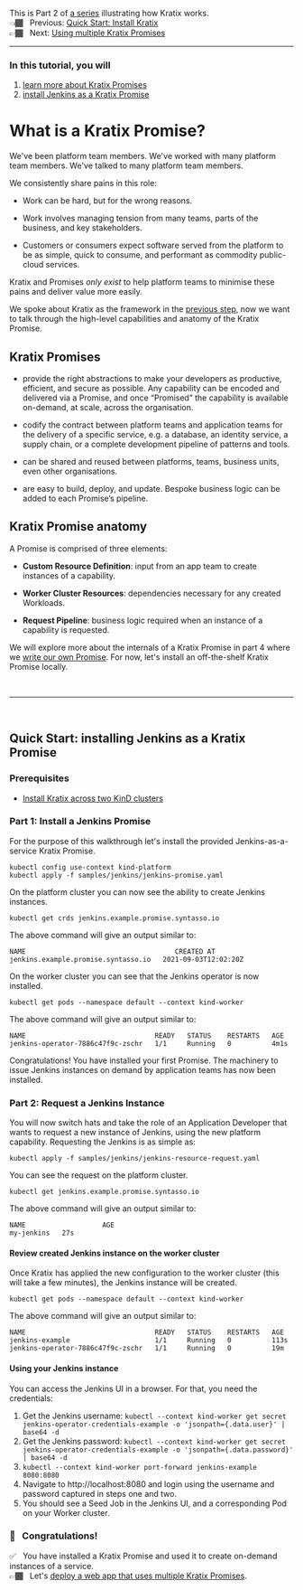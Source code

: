 This is Part 2 of [a series](../README.md) illustrating how Kratix works. <br/>
👈🏾&nbsp;&nbsp; Previous: [Quick Start: Install Kratix](/installing-kratix/) <br/>
👉🏾&nbsp;&nbsp; Next: [Using multiple Kratix Promises](/using-multiple-promises/)

<hr>

### In this tutorial, you will
1. [learn more about Kratix Promises](#promise)
1. [install Jenkins as a Kratix Promise](#install-jenkins)

# <a name="promise"></a> What is a Kratix Promise?

We've been platform team members. We've worked with many platform team members. We've talked to many platform team members. 

We consistently share pains in this role:

* Work can be hard, but for the wrong reasons.

* Work involves managing tension from many teams, parts of the business, and key stakeholders.

* Customers or consumers expect software served from the platform to be as simple, quick to consume, and performant as commodity public-cloud services.

Kratix and Promises _only exist_ to help platform teams to minimise these pains and deliver value more easily. 

We spoke about Kratix as the framework in the [previous step](/installing-kratix/README.md), now we want to talk through the high-level capabilities and anatomy of the Kratix Promise.

## Kratix Promises

* provide the right abstractions to make your developers as productive, efficient, and secure as possible. Any capability can be encoded and delivered via a Promise, and once “Promised” the capability is available on-demand, at scale, across the organisation.

* codify the contract between platform teams and application teams for the delivery of a specific service, e.g. a database, an identity service, a supply chain, or a complete development pipeline of patterns and tools.

* can be shared and reused between platforms, teams, business units, even other organisations.

* are easy to build, deploy, and update. Bespoke business logic can be added to each Promise’s pipeline.

## Kratix Promise anatomy

A Promise is comprised of three elements:
* **Custom Resource Definition**: input from an app team to create instances of a capability.

* **Worker Cluster Resources**: dependencies necessary for any created Workloads.

* **Request Pipeline**: business logic required when an instance of a capability is requested.

We will explore more about the internals of a Kratix Promise in part 4 where we [write our own Promise](/writing-a-promise/README.md). For now, let's install an off-the-shelf Kratix Promise locally.

<br>
<hr>
<br>

## <a name="install-jenkins"></a>Quick Start: installing Jenkins as a Kratix Promise

### Prerequisites
* [Install Kratix across two KinD clusters](/installing-kratix/)

### Part 1: Install a Jenkins Promise

For the purpose of this walkthrough let's install the provided Jenkins-as-a-service Kratix Promise.

```
kubectl config use-context kind-platform
kubectl apply -f samples/jenkins/jenkins-promise.yaml
```

On the platform cluster you can now see the ability to create Jenkins instances.

```
kubectl get crds jenkins.example.promise.syntasso.io
```

The above command will give an output similar to:
```
NAME                                     CREATED AT
jenkins.example.promise.syntasso.io   2021-09-03T12:02:20Z
```

On the worker cluster you can see that the Jenkins operator is now installed.

```
kubectl get pods --namespace default --context kind-worker
```

The above command will give an output similar to:
```
NAME                                READY   STATUS    RESTARTS   AGE
jenkins-operator-7886c47f9c-zschr   1/1     Running   0          4m1s
```

Congratulations! You have installed your first Promise. The machinery to issue Jenkins instances on demand by application teams has now been installed.

### Part 2: Request a Jenkins Instance

You will now switch hats and take the role of an Application Developer that wants to request a new instance of Jenkins, using the new platform capability. Requesting the Jenkins is as simple as:

```
kubectl apply -f samples/jenkins/jenkins-resource-request.yaml
```

You can see the request on the platform cluster.

```
kubectl get jenkins.example.promise.syntasso.io
```

The above command will give an output similar to:
```
NAME                   AGE
my-jenkins   27s
```

#### Review created Jenkins instance on the worker cluster

Once Kratix has applied the new configuration to the worker cluster (this will take a few minutes), the Jenkins instance will be created.

```
kubectl get pods --namespace default --context kind-worker
```

The above command will give an output similar to:
```
NAME                                READY   STATUS    RESTARTS   AGE
jenkins-example                     1/1     Running   0          113s
jenkins-operator-7886c47f9c-zschr   1/1     Running   0          19m
```

#### Using your Jenkins instance

You can access the Jenkins UI in a browser. For that, you need the credentials:
1. Get the Jenkins username: `kubectl --context kind-worker get secret jenkins-operator-credentials-example -o 'jsonpath={.data.user}' | base64 -d`
2. Get the Jenkins password: `kubectl --context kind-worker get secret jenkins-operator-credentials-example -o 'jsonpath={.data.password}' | base64 -d`
3. `kubectl --context kind-worker port-forward jenkins-example 8080:8080`
4. Navigate to http://localhost:8080 and login using the username and password captured in steps one and two.
5. You should see a Seed Job in the Jenkins UI, and a corresponding Pod on your Worker cluster.

### 🎉 &nbsp; Congratulations!
✅&nbsp;&nbsp; You have installed a Kratix Promise and used it to create on-demand instances of a service. <br/>
👉🏾&nbsp;&nbsp; Let's [deploy a web app that uses multiple Kratix Promises](/using-multiple-promises/README.md).